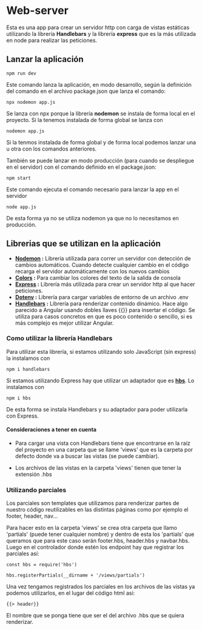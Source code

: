 # Web-server

Esta es una app para crear un servidor http con carga de vistas estáticas utilizando la librería **Handlebars** y la librería **express** que es la más utilizada en node para realizar las peticiones. 

## Lanzar la aplicación

```
npm run dev
```
Este comando lanza la aplicación, en modo desarrollo, según la definición del comando en el archivo package.json que lanza el comando:

```
npx nodemon app.js
```

Se lanza con npx porque la librería **nodemon** se instala de forma local en el proyecto. Si la tenemos instalada de forma global se lanza con

```
nodemon app.js
```

Si la tenmos instalada de forma global y de forma local podemos lanzar una u otra con los comandos anteriores.

También se puede lanzar en modo producción (para cuando se despliegue en el servidor) con el comando definido en el package.json:

```
npm start
```

Este comando ejecuta el comando necesario para lanzar la app en el servidor

```
node app.js
```

De esta forma ya no se utiliza nodemon ya que no lo necesitamos en producción.

## Librerias que se utilizan en la aplicación
* **[Nodemon](https://www.npmjs.com/package/nodemon) :** Librería utilizada para correr un servidor con detección de cambios automáticos. Cuando detecte cualquier cambio en el código recarga el servidor automáticamente con los nuevos cambios
* **[Colors](https://www.npmjs.com/package/colors) :** Para cambiar los colores del texto de la salida de consola
* **[Express](https://www.npmjs.com/package/express) :** Librería más utilizada para crear un servidor http al que hacer peticiones.
* **[Dotenv](https://www.npmjs.com/package/dotenv) :** Librería para cargar variables de entorno de un archivo .env
* **[Handlebars](https://www.npmjs.com/package/handlebars) :** Librería para renderizar contenido dinámico. Hace algo parecido a Angular usando dobles llaves {{}} para insertar el código. Se utiliza para casos concretos en que es poco contenido o sencillo, si es más complejo es mejor utilizar Angular.

### Como utilizar la librería Handlebars

Para utilizar esta librería, si estamos utilizando solo JavaScript (sin express) la instalamos con

```
npm i handlebars
```

Si estamos utilizando Express hay que utilizar un adaptador que es **[hbs](https://www.npmjs.com/package/hbs)**. Lo instalamos con

```
npm i hbs
```

De esta forma se instala Handlebars y su adaptador para poder utilizarla con Express.

#### Consideraciones a tener en cuenta
* Para cargar una vista con Handlebars tiene que encontrarse en la raíz del proyecto en una carpeta que se llame 'views' que es la carpeta por defecto donde va a buscar las vistas (se puede cambiar).

* Los archivos de las vistas en la carpeta 'views' tienen que tener la extensión .hbs

### Utilizando parciales
Los parciales son templates que utilizamos para renderizar partes de nuestro código reutilizables en las distintas páginas como por ejemplo el footer, header, nav...

Para hacer esto en la carpeta 'views' se crea otra carpeta que llamo 'partials' (puede tener cualquier nombre) y dentro de esta los 'partials' que queramos que para este caso serán footer.hbs, header.hbs y navbar.hbs. Luego en el controlador donde estén los endpoint hay que registrar los parciales así:

```
const hbs = require('hbs')

hbs.registerPartials(__dirname + '/views/partials')
```

Una vez tengamos registrados los parciales en los archivos de las vistas ya podemos utilizarlos, en el lugar del código html asi:

```
{{> header}}
```

El nombre que se ponga tiene que ser el del archivo .hbs que se quiera renderizar.

